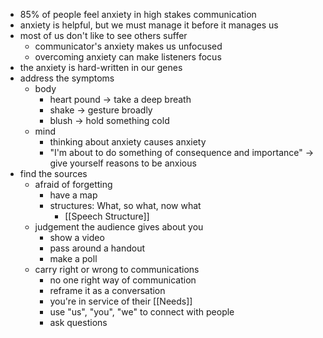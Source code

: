 - 85% of people feel anxiety in high stakes communication
- anxiety is helpful, but we must manage it before it manages us
- most of us don't like to see others suffer
	- communicator's anxiety makes us unfocused
	- overcoming anxiety can make listeners focus
- the anxiety is hard-written in our genes
- address the symptoms
	- body
		- heart pound -> take a deep breath
		- shake -> gesture broadly
		- blush -> hold something cold
	- mind
		- thinking about anxiety causes anxiety
		- "I'm about to do something of consequence and importance" -> give yourself reasons to be anxious
- find the sources
	- afraid of forgetting
		- have a map
		- structures: What, so what, now what
			- [[Speech Structure]]
	- judgement the audience gives about you
		- show a video
		- pass around a handout
		- make a poll
	- carry right or wrong to communications
		- no one right way of communication
		- reframe it as a conversation
		- you're in service of their [[Needs]]
		- use "us", "you", "we" to connect with people
		- ask questions
